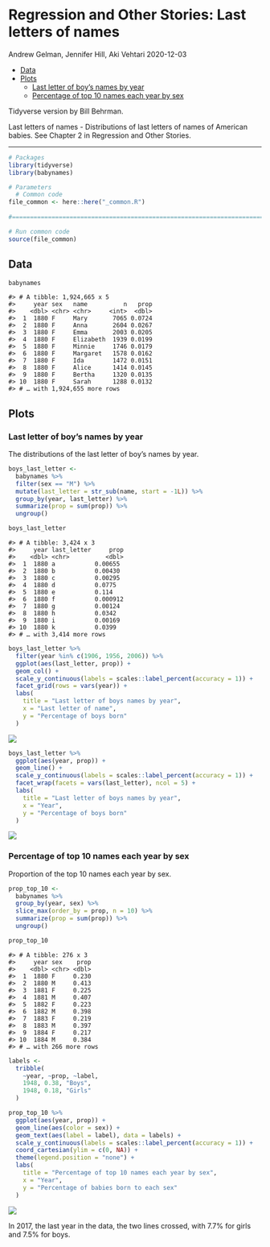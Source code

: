 Regression and Other Stories: Last letters of names
================
Andrew Gelman, Jennifer Hill, Aki Vehtari
2020-12-03

-   [Data](#data)
-   [Plots](#plots)
    -   [Last letter of boy’s names by
        year](#last-letter-of-boys-names-by-year)
    -   [Percentage of top 10 names each year by
        sex](#percentage-of-top-10-names-each-year-by-sex)

Tidyverse version by Bill Behrman.

Last letters of names - Distributions of last letters of names of
American babies. See Chapter 2 in Regression and Other Stories.

------------------------------------------------------------------------

``` r
# Packages
library(tidyverse)
library(babynames)

# Parameters
  # Common code
file_common <- here::here("_common.R")
  
#===============================================================================

# Run common code
source(file_common)
```

## Data

``` r
babynames
```

    #> # A tibble: 1,924,665 x 5
    #>     year sex   name          n   prop
    #>    <dbl> <chr> <chr>     <int>  <dbl>
    #>  1  1880 F     Mary       7065 0.0724
    #>  2  1880 F     Anna       2604 0.0267
    #>  3  1880 F     Emma       2003 0.0205
    #>  4  1880 F     Elizabeth  1939 0.0199
    #>  5  1880 F     Minnie     1746 0.0179
    #>  6  1880 F     Margaret   1578 0.0162
    #>  7  1880 F     Ida        1472 0.0151
    #>  8  1880 F     Alice      1414 0.0145
    #>  9  1880 F     Bertha     1320 0.0135
    #> 10  1880 F     Sarah      1288 0.0132
    #> # … with 1,924,655 more rows

## Plots

### Last letter of boy’s names by year

The distributions of the last letter of boy’s names by year.

``` r
boys_last_letter <- 
  babynames %>% 
  filter(sex == "M") %>% 
  mutate(last_letter = str_sub(name, start = -1L)) %>% 
  group_by(year, last_letter) %>%
  summarize(prop = sum(prop)) %>% 
  ungroup()

boys_last_letter
```

    #> # A tibble: 3,424 x 3
    #>     year last_letter     prop
    #>    <dbl> <chr>          <dbl>
    #>  1  1880 a           0.00655 
    #>  2  1880 b           0.00430 
    #>  3  1880 c           0.00295 
    #>  4  1880 d           0.0775  
    #>  5  1880 e           0.114   
    #>  6  1880 f           0.000912
    #>  7  1880 g           0.00124 
    #>  8  1880 h           0.0342  
    #>  9  1880 i           0.00169 
    #> 10  1880 k           0.0399  
    #> # … with 3,414 more rows

``` r
boys_last_letter %>% 
  filter(year %in% c(1906, 1956, 2006)) %>% 
  ggplot(aes(last_letter, prop)) +
  geom_col() +
  scale_y_continuous(labels = scales::label_percent(accuracy = 1)) +
  facet_grid(rows = vars(year)) +
  labs(
    title = "Last letter of boys names by year",
    x = "Last letter of name",
    y = "Percentage of boys born"
  )
```

<img src="lastletters_tv_files/figure-gfm/unnamed-chunk-4-1.png" style="display: block; margin: auto;" />

``` r
boys_last_letter %>% 
  ggplot(aes(year, prop)) +
  geom_line() +
  scale_y_continuous(labels = scales::label_percent(accuracy = 1)) +
  facet_wrap(facets = vars(last_letter), ncol = 5) +
  labs(
    title = "Last letter of boys names by year",
    x = "Year",
    y = "Percentage of boys born"
  )
```

<img src="lastletters_tv_files/figure-gfm/unnamed-chunk-5-1.png" style="display: block; margin: auto;" />

### Percentage of top 10 names each year by sex

Proportion of the top 10 names each year by sex.

``` r
prop_top_10 <- 
  babynames %>% 
  group_by(year, sex) %>% 
  slice_max(order_by = prop, n = 10) %>% 
  summarize(prop = sum(prop)) %>% 
  ungroup()

prop_top_10
```

    #> # A tibble: 276 x 3
    #>     year sex    prop
    #>    <dbl> <chr> <dbl>
    #>  1  1880 F     0.230
    #>  2  1880 M     0.413
    #>  3  1881 F     0.225
    #>  4  1881 M     0.407
    #>  5  1882 F     0.223
    #>  6  1882 M     0.398
    #>  7  1883 F     0.219
    #>  8  1883 M     0.397
    #>  9  1884 F     0.217
    #> 10  1884 M     0.384
    #> # … with 266 more rows

``` r
labels <- 
  tribble(
    ~year, ~prop, ~label,
    1948, 0.38, "Boys",
    1948, 0.18, "Girls"
  )

prop_top_10 %>% 
  ggplot(aes(year, prop)) +
  geom_line(aes(color = sex)) +
  geom_text(aes(label = label), data = labels) +
  scale_y_continuous(labels = scales::label_percent(accuracy = 1)) +
  coord_cartesian(ylim = c(0, NA)) +
  theme(legend.position = "none") +
  labs(
    title = "Percentage of top 10 names each year by sex",
    x = "Year",
    y = "Percentage of babies born to each sex"
  )
```

<img src="lastletters_tv_files/figure-gfm/unnamed-chunk-7-1.png" style="display: block; margin: auto;" />

In 2017, the last year in the data, the two lines crossed, with 7.7% for
girls and 7.5% for boys.
